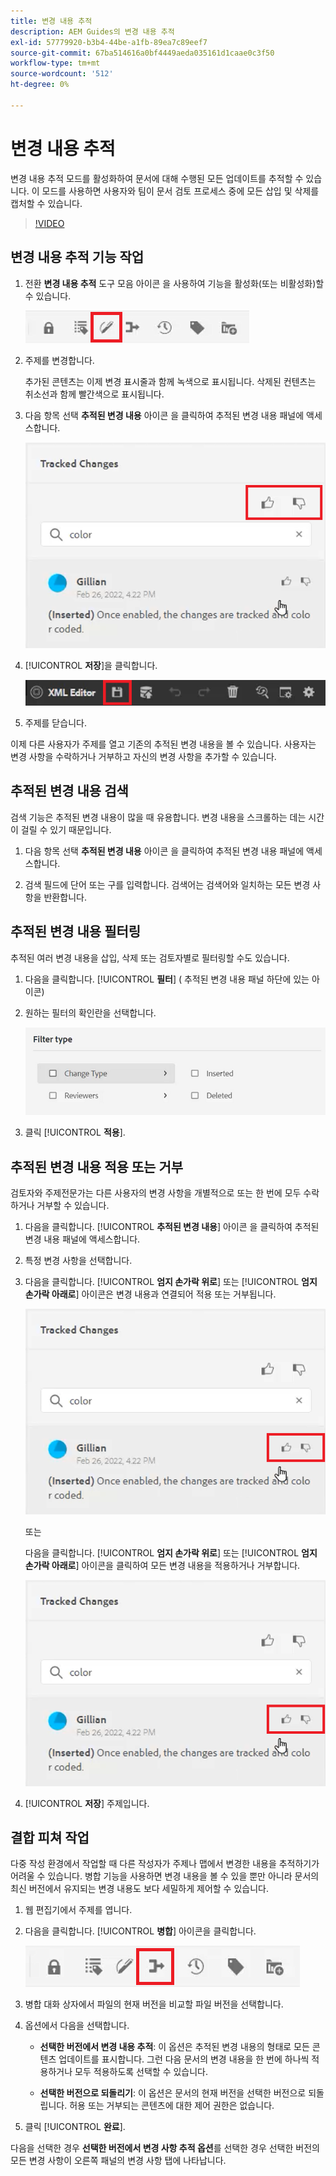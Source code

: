 ```yaml
---
title: 변경 내용 추적
description: AEM Guides의 변경 내용 추적
exl-id: 57779920-b3b4-44be-a1fb-89ea7c89eef7
source-git-commit: 67ba514616a0bf4449aeda035161d1caae0c3f50
workflow-type: tm+mt
source-wordcount: '512'
ht-degree: 0%

---
```


# 변경 내용 추적

변경 내용 추적 모드를 활성화하여 문서에 대해 수행된 모든 업데이트를 추적할 수 있습니다. 이 모드를 사용하면 사용자와 팀이 문서 검토 프로세스 중에 모든 삽입 및 삭제를 캡처할 수 있습니다.

>[!VIDEO](https://video.tv.adobe.com/v/342763?quality=12&learn=on)

## 변경 내용 추적 기능 작업

1. 전환 **변경 내용 추적** 도구 모음 아이콘 을 사용하여 기능을 활성화(또는 비활성화)할 수 있습니다.

   ![변경 내용 추적](images/lesson-12/track-changes-icon.png)

1. 주제를 변경합니다.

   추가된 콘텐츠는 이제 변경 표시줄과 함께 녹색으로 표시됩니다. 삭제된 컨텐츠는 취소선과 함께 빨간색으로 표시됩니다.

1. 다음 항목 선택 **추적된 변경 내용** 아이콘 을 클릭하여 추적된 변경 내용 패널에 액세스합니다.

   ![모두 수락/거부](images/lesson-12/accept-reject-all.png)

1. [!UICONTROL **저장**]&#x200B;을 클릭합니다.

   ![저장 아이콘](images/lesson-12/save-icon.png)

1. 주제를 닫습니다.

이제 다른 사용자가 주제를 열고 기존의 추적된 변경 내용을 볼 수 있습니다. 사용자는 변경 사항을 수락하거나 거부하고 자신의 변경 사항을 추가할 수 있습니다.

## 추적된 변경 내용 검색

검색 기능은 추적된 변경 내용이 많을 때 유용합니다. 변경 내용을 스크롤하는 데는 시간이 걸릴 수 있기 때문입니다.

1. 다음 항목 선택 **추적된 변경 내용** 아이콘 을 클릭하여 추적된 변경 내용 패널에 액세스합니다.

1. 검색 필드에 단어 또는 구를 입력합니다.
검색어는 검색어와 일치하는 모든 변경 사항을 반환합니다.

## 추적된 변경 내용 필터링

추적된 여러 변경 내용을 삽입, 삭제 또는 검토자별로 필터링할 수도 있습니다.

1. 다음을 클릭합니다. [!UICONTROL **필터**] ( 추적된 변경 내용 패널 하단에 있는 아이콘)

1. 원하는 필터의 확인란을 선택합니다.

   ![필터 UI](images/lesson-12/filter.png)

1. 클릭 [!UICONTROL **적용**].

## 추적된 변경 내용 적용 또는 거부

검토자와 주제전문가는 다른 사용자의 변경 사항을 개별적으로 또는 한 번에 모두 수락하거나 거부할 수 있습니다.

1. 다음을 클릭합니다. [!UICONTROL **추적된 변경 내용**] 아이콘 을 클릭하여 추적된 변경 내용 패널에 액세스합니다.

1. 특정 변경 사항을 선택합니다.

1. 다음을 클릭합니다. [!UICONTROL **엄지 손가락 위로**] 또는 [!UICONTROL **엄지 손가락 아래로**] 아이콘은 변경 내용과 연결되어 적용 또는 거부됩니다.

   ![단일 UI 수락/거부](images/lesson-12/accept-reject-single.png)

   또는

   다음을 클릭합니다. [!UICONTROL **엄지 손가락 위로**] 또는 [!UICONTROL **엄지 손가락 아래로**] 아이콘을 클릭하여 모든 변경 내용을 적용하거나 거부합니다.

   ![단일 UI 수락/거부](images/lesson-12/accept-reject-single.png)

1. [!UICONTROL **저장**] 주제입니다.

## 결합 피쳐 작업

다중 작성 환경에서 작업할 때 다른 작성자가 주제나 맵에서 변경한 내용을 추적하기가 어려울 수 있습니다. 병합 기능을 사용하면 변경 내용을 볼 수 있을 뿐만 아니라 문서의 최신 버전에서 유지되는 변경 내용도 보다 세밀하게 제어할 수 있습니다.

1. 웹 편집기에서 주제를 엽니다.

1. 다음을 클릭합니다. [!UICONTROL **병합**] 아이콘을 클릭합니다.

   ![병합 아이콘](images/lesson-12/merge-icon.png)

1. 병합 대화 상자에서 파일의 현재 버전을 비교할 파일 버전을 선택합니다.

1. 옵션에서 다음을 선택합니다.

   - **선택한 버전에서 변경 내용 추적**: 이 옵션은 추적된 변경 내용의 형태로 모든 콘텐츠 업데이트를 표시합니다. 그런 다음 문서의 변경 내용을 한 번에 하나씩 적용하거나 모두 적용하도록 선택할 수 있습니다.

   - **선택한 버전으로 되돌리기**: 이 옵션은 문서의 현재 버전을 선택한 버전으로 되돌립니다. 허용 또는 거부되는 콘텐츠에 대한 제어 권한은 없습니다.

1. 클릭 [!UICONTROL **완료**].

다음을 선택한 경우 **선택한 버전에서 변경 사항 추적 옵션**&#x200B;를 선택한 경우 선택한 버전의 모든 변경 사항이 오른쪽 패널의 변경 사항 탭에 나타납니다.

